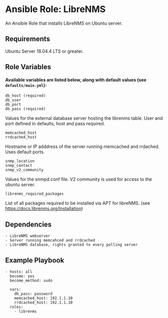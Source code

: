 # Ansible Role: LibreNMS

An Ansible Role that installs LibreNMS on Ubuntu server.

## Requirements

Ubuntu Server 18.04.4 LTS or greater.

## Role Variables
#### Available variables are listed below, along with default values (see `defaults/main.yml`):

    db_host (required)
    db_user
    db_port
    db_pass (required)
Values for the external database server hosting the librenms table. User and port defined in defaults, host and pass required.

    memcached_host
    rrdcached_host
Hostname or IP adddress of the server running memcached and rrdached. Uses default ports.

    snmp_location
    snmp_contact
    snmp_v2_community
Values for the snmpd.conf file. V2 community is used for access to the ubuntu server.

    librenms_required_packages
List of all packages required to be installed via APT for libreNMS. (see https://docs.librenms.org/Installation)


## Dependencies
    - LibreNMS webserver
    - Server running memcahced and rrdcached
    - LibreNMS database, rights granted to every polling server

## Example Playbook

    - hosts: all
      become: yes
      become_method: sudo

      vars:
        db_pass: password
        memcached_host: 192.1.1.10
        rrdcached_host: 192.1.1.10
      roles:
        - librenms

